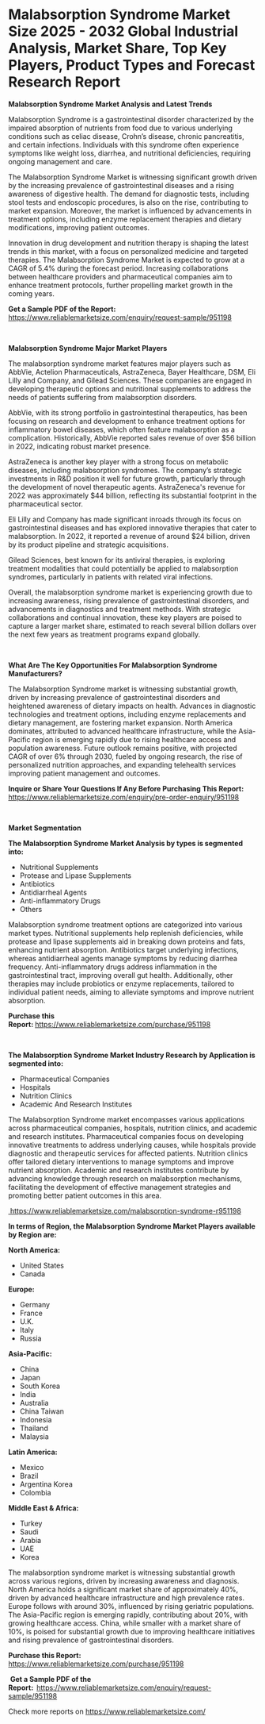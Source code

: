 <p><h1>Malabsorption Syndrome Market Size 2025 - 2032 Global Industrial Analysis, Market Share, Top Key Players, Product Types and Forecast Research Report</h1></p><p><strong>Malabsorption Syndrome Market Analysis and Latest Trends</strong></p>
<p><p>Malabsorption Syndrome is a gastrointestinal disorder characterized by the impaired absorption of nutrients from food due to various underlying conditions such as celiac disease, Crohn’s disease, chronic pancreatitis, and certain infections. Individuals with this syndrome often experience symptoms like weight loss, diarrhea, and nutritional deficiencies, requiring ongoing management and care.</p><p>The Malabsorption Syndrome Market is witnessing significant growth driven by the increasing prevalence of gastrointestinal diseases and a rising awareness of digestive health. The demand for diagnostic tests, including stool tests and endoscopic procedures, is also on the rise, contributing to market expansion. Moreover, the market is influenced by advancements in treatment options, including enzyme replacement therapies and dietary modifications, improving patient outcomes.</p><p>Innovation in drug development and nutrition therapy is shaping the latest trends in this market, with a focus on personalized medicine and targeted therapies. The Malabsorption Syndrome Market is expected to grow at a CAGR of 5.4% during the forecast period. Increasing collaborations between healthcare providers and pharmaceutical companies aim to enhance treatment protocols, further propelling market growth in the coming years.</p></p>
<p><strong>Get a Sample PDF of the Report:&nbsp;</strong> <a href="https://www.reliablemarketsize.com/enquiry/request-sample/951198?utm_campaign=2248&utm_medium=2&utm_source=Github&utm_content=ia&utm_term=06032025&utm_id=malabsorption-syndrome">https://www.reliablemarketsize.com/enquiry/request-sample/951198</a></p>
<p>&nbsp;</p>
<p><strong>Malabsorption Syndrome Major Market Players</strong></p>
<p><p>The malabsorption syndrome market features major players such as AbbVie, Actelion Pharmaceuticals, AstraZeneca, Bayer Healthcare, DSM, Eli Lilly and Company, and Gilead Sciences. These companies are engaged in developing therapeutic options and nutritional supplements to address the needs of patients suffering from malabsorption disorders.</p><p>AbbVie, with its strong portfolio in gastrointestinal therapeutics, has been focusing on research and development to enhance treatment options for inflammatory bowel diseases, which often feature malabsorption as a complication. Historically, AbbVie reported sales revenue of over $56 billion in 2022, indicating robust market presence.</p><p>AstraZeneca is another key player with a strong focus on metabolic diseases, including malabsorption syndromes. The company’s strategic investments in R&D position it well for future growth, particularly through the development of novel therapeutic agents. AstraZeneca's revenue for 2022 was approximately $44 billion, reflecting its substantial footprint in the pharmaceutical sector.</p><p>Eli Lilly and Company has made significant inroads through its focus on gastrointestinal diseases and has explored innovative therapies that cater to malabsorption. In 2022, it reported a revenue of around $24 billion, driven by its product pipeline and strategic acquisitions.</p><p>Gilead Sciences, best known for its antiviral therapies, is exploring treatment modalities that could potentially be applied to malabsorption syndromes, particularly in patients with related viral infections.</p><p>Overall, the malabsorption syndrome market is experiencing growth due to increasing awareness, rising prevalence of gastrointestinal disorders, and advancements in diagnostics and treatment methods. With strategic collaborations and continual innovation, these key players are poised to capture a larger market share, estimated to reach several billion dollars over the next few years as treatment programs expand globally.</p></p>
<p>&nbsp;</p>
<p><strong>What Are The Key Opportunities For Malabsorption Syndrome Manufacturers?</strong></p>
<p><p>The Malabsorption Syndrome market is witnessing substantial growth, driven by increasing prevalence of gastrointestinal disorders and heightened awareness of dietary impacts on health. Advances in diagnostic technologies and treatment options, including enzyme replacements and dietary management, are fostering market expansion. North America dominates, attributed to advanced healthcare infrastructure, while the Asia-Pacific region is emerging rapidly due to rising healthcare access and population awareness. Future outlook remains positive, with projected CAGR of over 6% through 2030, fueled by ongoing research, the rise of personalized nutrition approaches, and expanding telehealth services improving patient management and outcomes.</p></p>
<p><strong>Inquire or Share Your Questions If Any Before Purchasing This Report:</strong> <a href="https://www.reliablemarketsize.com/enquiry/pre-order-enquiry/951198?utm_campaign=2248&utm_medium=2&utm_source=Github&utm_content=ia&utm_term=06032025&utm_id=malabsorption-syndrome">https://www.reliablemarketsize.com/enquiry/pre-order-enquiry/951198</a></p>
<p>&nbsp;</p>
<p><strong>Market Segmentation</strong></p>
<p><strong>The Malabsorption Syndrome Market Analysis by types is segmented into:</strong></p>
<p><ul><li>Nutritional Supplements</li><li>Protease and Lipase Supplements</li><li>Antibiotics</li><li>Antidiarrheal Agents</li><li>Anti-inflammatory Drugs</li><li>Others</li></ul></p>
<p><p>Malabsorption syndrome treatment options are categorized into various market types. Nutritional supplements help replenish deficiencies, while protease and lipase supplements aid in breaking down proteins and fats, enhancing nutrient absorption. Antibiotics target underlying infections, whereas antidiarrheal agents manage symptoms by reducing diarrhea frequency. Anti-inflammatory drugs address inflammation in the gastrointestinal tract, improving overall gut health. Additionally, other therapies may include probiotics or enzyme replacements, tailored to individual patient needs, aiming to alleviate symptoms and improve nutrient absorption.</p></p>
<p><strong>Purchase this Report:&nbsp;</strong><a href="https://www.reliablemarketsize.com/purchase/951198?utm_campaign=2248&utm_medium=2&utm_source=Github&utm_content=ia&utm_term=06032025&utm_id=malabsorption-syndrome">https://www.reliablemarketsize.com/purchase/951198</a></p>
<p>&nbsp;</p>
<p><strong>The Malabsorption Syndrome Market Industry Research by Application is segmented into:</strong></p>
<p><ul><li>Pharmaceutical Companies</li><li>Hospitals</li><li>Nutrition Clinics</li><li>Academic And Research Institutes</li></ul></p>
<p><p>The Malabsorption Syndrome market encompasses various applications across pharmaceutical companies, hospitals, nutrition clinics, and academic and research institutes. Pharmaceutical companies focus on developing innovative treatments to address underlying causes, while hospitals provide diagnostic and therapeutic services for affected patients. Nutrition clinics offer tailored dietary interventions to manage symptoms and improve nutrient absorption. Academic and research institutes contribute by advancing knowledge through research on malabsorption mechanisms, facilitating the development of effective management strategies and promoting better patient outcomes in this area.</p></p>
<p><a href="https://www.reliablemarketsize.com/malabsorption-syndrome-r951198?utm_campaign=2248&utm_medium=2&utm_source=Github&utm_content=ia&utm_term=06032025&utm_id=malabsorption-syndrome">&nbsp;https://www.reliablemarketsize.com/malabsorption-syndrome-r951198</a></p>
<p><strong>In terms of Region, the Malabsorption Syndrome Market Players available by Region are:</strong></p>
<p>
    <p> <strong> North America: </strong>
        <ul>
            <li>United States</li>
            <li>Canada</li>
        </ul>
        </p> 
    <p> <strong> Europe: </strong>
        <ul>
            <li>Germany</li>
            <li>France</li>
            <li>U.K.</li>
            <li>Italy</li>
            <li>Russia</li>
        </ul>
        </p> 
    <p> <strong> Asia-Pacific: </strong>
        <ul>
            <li>China</li>
            <li>Japan</li>
            <li>South Korea</li>
            <li>India</li>
            <li>Australia</li>
            <li>China Taiwan</li>
            <li>Indonesia</li>
            <li>Thailand</li>
            <li>Malaysia</li>
        </ul>
        </p> 
    <p> <strong> Latin America: </strong>
        <ul>
            <li>Mexico</li>
            <li>Brazil</li>
            <li>Argentina Korea</li>
            <li>Colombia</li>
        </ul>
        </p> 
    <p> <strong> Middle East & Africa: </strong>
        <ul>
            <li>Turkey</li>
            <li>Saudi</li>
            <li>Arabia</li>
            <li>UAE</li>
            <li>Korea</li>
        </ul>
    </p>
    </p>
<p><p>The malabsorption syndrome market is witnessing substantial growth across various regions, driven by increasing awareness and diagnosis. North America holds a significant market share of approximately 40%, driven by advanced healthcare infrastructure and high prevalence rates. Europe follows with around 30%, influenced by rising geriatric populations. The Asia-Pacific region is emerging rapidly, contributing about 20%, with growing healthcare access. China, while smaller with a market share of 10%, is poised for substantial growth due to improving healthcare initiatives and rising prevalence of gastrointestinal disorders.</p></p>
<p><strong>Purchase this Report: </strong><a href="https://www.reliablemarketsize.com/purchase/951198?utm_campaign=2248&utm_medium=2&utm_source=Github&utm_content=ia&utm_term=06032025&utm_id=malabsorption-syndrome">https://www.reliablemarketsize.com/purchase/951198</a></p>
<p>&nbsp;<strong>Get a Sample PDF of the Report:&nbsp;&nbsp;</strong><a href="https://www.reliablemarketsize.com/enquiry/request-sample/951198?utm_campaign=2248&utm_medium=2&utm_source=Github&utm_content=ia&utm_term=06032025&utm_id=malabsorption-syndrome">https://www.reliablemarketsize.com/enquiry/request-sample/951198</a></p>
<p><strong></strong></p>
<p>Check more reports on <a href="https://www.reliablemarketsize.com/?utm_campaign=2248&utm_medium=2&utm_source=Github&utm_content=ia&utm_term=06032025&utm_id=malabsorption-syndrome">https://www.reliablemarketsize.com/</a></p>